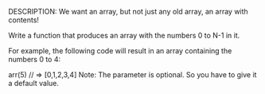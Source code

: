 DESCRIPTION:
We want an array, but not just any old array, an array with contents!

Write a function that produces an array with the numbers 0 to N-1 in it.

For example, the following code will result in an array containing the numbers 0 to 4:

arr(5) // => [0,1,2,3,4]
Note: The parameter is optional. So you have to give it a default value.